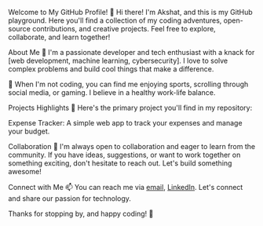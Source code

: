 Welcome to My GitHub Profile!
👋 Hi there! I'm Akshat, and this is my GitHub playground. Here you'll find a collection of my coding adventures, open-source contributions, and creative projects. Feel free to explore, collaborate, and learn together!

About Me
🌟 I'm a passionate developer and tech enthusiast with a knack for [web development, machine learning, cybersecurity]. I love to solve complex problems and build cool things that make a difference.

🚀 When I'm not coding, you can find me enjoying sports, scrolling through social media, or gaming. I believe in a healthy work-life balance.

Projects Highlights 
🔧 Here's the primary project you'll find in my repository:

Expense Tracker: A simple web app to track your expenses and manage your budget.

Collaboration
🤝 I'm always open to collaboration and eager to learn from the community. If you have ideas, suggestions, or want to work together on something exciting, don't hesitate to reach out. Let's build something awesome!

Connect with Me
📫 You can reach me via [email](mailto:akshatshekhawat27@email.com), [LinkedIn](www.linkedin.com/in/akshat-shekhawat-5883a7212). Let's connect and share our passion for technology.

Thanks for stopping by, and happy coding! 🚀
